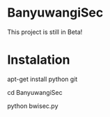 # BanyuwangiSec
 This project is still in Beta!
# Instalation
 apt-get install python git

 cd BanyuwangiSec

 python bwisec.py
